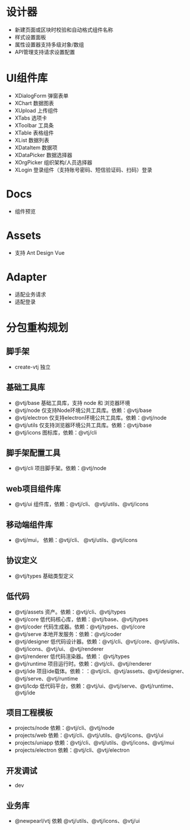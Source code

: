 # 设计器

- 新建页面或区块时校验和自动格式组件名称
- 样式设置面板
- 属性设置器支持多级对象/数组
- API管理支持请求设置配置

# UI组件库

- XDialogForm 弹窗表单
- XChart 数据图表
- XUpload 上传组件
- XTabs 选项卡
- XToolbar 工具条
- XTable 表格组件
- XList 数据列表
- XDataItem 数据项
- XDataPicker 数据选择器
- XOrgPicker 组织架构/人员选择器
- XLogin 登录组件（支持账号密码、短信验证码、扫码）登录

# Docs

- 组件预览

# Assets

- 支持 Ant Design Vue

# Adapter

- 适配业务请求
- 适配登录

# 分包重构规划

## 脚手架

- create-vtj 独立

## 基础工具库

- @vtj/base 基础工具库，支持 node 和 浏览器环境
- @vtj/node 仅支持Node环境公共工具库。依赖：@vtj/base
- @vtj/electron 仅支持electron环境公共工具库。依赖：@vtj/node
- @vtj/utils 仅支持浏览器环境公共工具库。依赖：@vtj/base
- @vtj/icons 图标库，依赖：@vtj/cli

## 脚手架配置工具

- @vtj/cli 项目脚手架。依赖：@vtj/node

## web项目组件库

- @vtj/ui 组件库，依赖：@vtj/cli、 @vtj/utils、@vtj/icons

## 移动端组件库

- @vtj/mui， 依赖：@vtj/cli、 @vtj/utils、@vtj/icons

## 协议定义

- @vtj/types 基础类型定义

## 低代码

- @vtj/assets 资产。依赖：@vtj/cli、@vtj/types
- @vtj/core 低代码核心库，依赖：@vtj/base、@vtj/types
- @vtj/coder 代码生成器。依赖：@vtj/types、@vtj/core
- @vtj/serve 本地开发服务：依赖：@vtj/coder
- @vtj/designer 低代码设计器。依赖：@vtj/cli、@vtj/core、@vtj/utils、@vtj/icons、@vtj/ui、 @vtj/renderer
- @vtj/renderer 低代码渲染器。依赖： @vtj/types
- @vtj/runtime 项目运行时。依赖：@vtj/cli、@vtj/renderer
- @vtj/ide 项目ide载体。依赖：：@vtj/cli、@vtj/assets、@vtj/designer、@vtj/serve、@vtj/runtime
- @vtj/lcdp 低代码平台，依赖：@vtj/ui、@vtj/serve、@vtj/runtime、@vtj/ide

## 项目工程模板

- projects/node 依赖：@vtj/cli、@vtj/node
- projects/web 依赖：@vtj/cli、@vtj/utils、@vtj/icons、@vtj/ui
- projects/uniapp 依赖：@vtj/cli、@vtj/utils、@vtj/icons、@vtj/mui
- projects/electron 依赖：@vtj/cli、@vtj/electron

## 开发调试

- dev

## 业务库

- @newpearl/vtj 依赖 @vtj/utils、@vtj/icons、@vtj/ui
